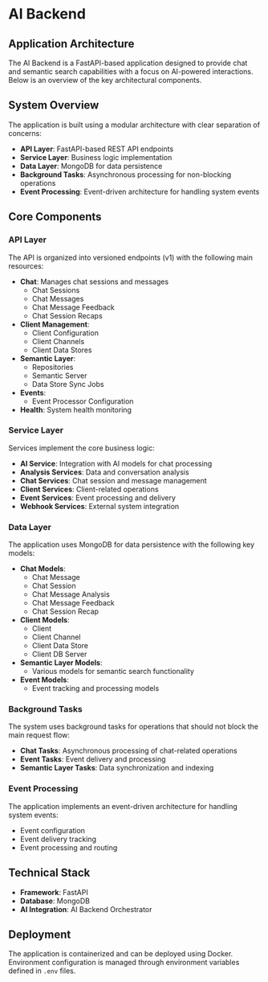 # AI Backend

## Application Architecture

The AI Backend is a FastAPI-based application designed to provide chat and semantic search capabilities with a focus on AI-powered interactions. Below is an overview of the key architectural components.

## System Overview

The application is built using a modular architecture with clear separation of concerns:

- **API Layer**: FastAPI-based REST API endpoints
- **Service Layer**: Business logic implementation
- **Data Layer**: MongoDB for data persistence
- **Background Tasks**: Asynchronous processing for non-blocking operations
- **Event Processing**: Event-driven architecture for handling system events

## Core Components

### API Layer

The API is organized into versioned endpoints (v1) with the following main resources:

- **Chat**: Manages chat sessions and messages
  - Chat Sessions
  - Chat Messages
  - Chat Message Feedback
  - Chat Session Recaps
- **Client Management**: 
  - Client Configuration
  - Client Channels
  - Client Data Stores
- **Semantic Layer**:
  - Repositories
  - Semantic Server
  - Data Store Sync Jobs
- **Events**:
  - Event Processor Configuration
- **Health**: System health monitoring

### Service Layer

Services implement the core business logic:

- **AI Service**: Integration with AI models for chat processing
- **Analysis Services**: Data and conversation analysis
- **Chat Services**: Chat session and message management
- **Client Services**: Client-related operations
- **Event Services**: Event processing and delivery
- **Webhook Services**: External system integration

### Data Layer

The application uses MongoDB for data persistence with the following key models:

- **Chat Models**:
  - Chat Message
  - Chat Session
  - Chat Message Analysis
  - Chat Message Feedback
  - Chat Session Recap
- **Client Models**:
  - Client
  - Client Channel
  - Client Data Store
  - Client DB Server
- **Semantic Layer Models**:
  - Various models for semantic search functionality
- **Event Models**:
  - Event tracking and processing models

### Background Tasks

The system uses background tasks for operations that should not block the main request flow:

- **Chat Tasks**: Asynchronous processing of chat-related operations
- **Event Tasks**: Event delivery and processing
- **Semantic Layer Tasks**: Data synchronization and indexing

### Event Processing

The application implements an event-driven architecture for handling system events:

- Event configuration
- Event delivery tracking
- Event processing and routing

## Technical Stack

- **Framework**: FastAPI
- **Database**: MongoDB
- **AI Integration**: AI Backend Orchestrator

## Deployment

The application is containerized and can be deployed using Docker. Environment configuration is managed through environment variables defined in `.env` files.
